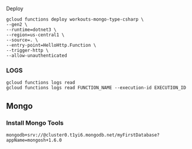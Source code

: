 
Deploy

```shell
gcloud functions deploy workouts-mongo-type-csharp \
--gen2 \
--runtime=dotnet3 \
--region=us-central1 \
--source=. \
--entry-point=HelloHttp.Function \
--trigger-http \
--allow-unauthenticated
```
### LOGS

```
gcloud functions logs read
gcloud functions logs read FUNCTION_NAME --execution-id EXECUTION_ID
```
## Mongo 
### Install Mongo Tools

```
mongodb+srv://@cluster0.t1yi6.mongodb.net/myFirstDatabase?appName=mongosh+1.6.0
```